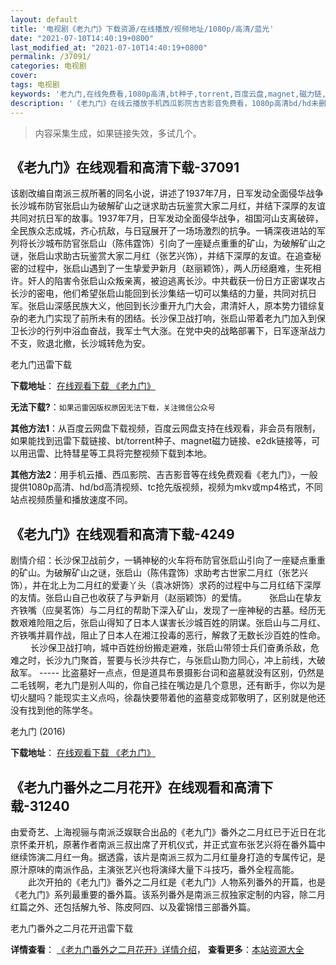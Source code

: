 ```yaml
---
layout: default
title: '电视剧《老九门》下载资源/在线播放/视频地址/1080p/高清/蓝光'
date: "2021-07-10T14:40:19+0800"
last_modified_at: "2021-07-10T14:40:19+0800"
permalink: /37091/
categories: 电视剧
cover:
tags: 电视剧
keywords: '老九门,在线免费看,1080p高清,bt种子,torrent,百度云盘,magnet,磁力链,迅雷下载资源'
description: '《老九门》在线云播放手机西瓜影院吉吉影音免费看，1080p高清bd/hd未删减完整版和tc抢先枪版，mkv/mp4格式，附带bt/torrent种子、magnet/磁力链、百度云盘、网盘资源迅雷下载链接'
---
```


>内容采集生成，如果链接失效，多试几个。


## 《老九门》在线观看和高清下载-37091

该剧改编自南派三叔所著的同名小说，讲述了1937年7月，日军发动全面侵华战争长沙城布防官张启山为破解矿山之谜求助古玩鉴赏大家二月红，并结下深厚的友谊共同对抗日军的故事。1937年7月，日军发动全面侵华战争，祖国河山支离破碎，全民族众志成城，齐心抗敌，与日寇展开了一场场激烈的抗争。一辆深夜进站的军列将长沙城布防官张启山（陈伟霆饰）引向了一座疑点重重的矿山，为破解矿山之谜，张启山求助古玩鉴赏大家二月红（张艺兴饰），并结下深厚的友谊。在追查秘密的过程中，张启山遇到了一生挚爱尹新月（赵丽颖饰），两人历经磨难，生死相许。奸人的陷害令张启山众叛亲离，被迫逃离长沙。中共截获一份日方正密谋攻占长沙的密电，他们希望张启山能回到长沙集结一切可以集结的力量，共同对抗日军。张启山深感民族大义，他回到长沙重开九门大会，肃清奸人，原本势力错综复杂的老九门实现了前所未有的团结。长沙保卫战打响，张启山带着老九门加入到保卫长沙的行列中浴血奋战，我军士气大涨。在党中央的战略部署下，日军逐渐战力不支，败退北撤，长沙城转危为安。


老九门迅雷下载

**下载地址**： [在线观看下载 《老九门》](https://www.993dy.com//vod-detail-id-13474.html) 


**无法下载?**：`如果迅雷因版权原因无法下载，关注微信公众号 `

**其他方法1**：从百度云网盘下载视频，百度云网盘支持在线观看，非会员有限制，如果能找到迅雷下载链接、bt/torrent种子、magnet磁力链接、e2dk链接等，可以用迅雷、比特彗星等工具将完整视频下载到本地。

**其他方法2**：用手机云播、西瓜影院、吉吉影音等在线免费观看《老九门》，一般提供1080p高清、hd/bd高清视频、tc抢先版视频，视频为mkv或mp4格式，不同站点视频质量和播放速度不同。


## 《老九门》在线观看和高清下载-4249

剧情介绍：长沙保卫战前夕，一辆神秘的火车将布防官张启山引向了一座疑点重重的矿山。为破解矿山之谜，张启山（陈伟霆饰）求助考古世家二月红（张艺兴饰），并在北上为二月红的爱妻丫头（袁冰妍饰）求药的过程中与二月红结下深厚的友情。张启山自己也收获了与尹新月（赵丽颖饰）的爱情。  　　张启山在挚友齐铁嘴（应昊茗饰）与二月红的帮助下深入矿山，发现了一座神秘的古墓。经历无数艰难险阻之后，张启山得知了日本人谋害长沙城百姓的阴谋。张启山与二月红、齐铁嘴并肩作战，阻止了日本人在湘江投毒的恶行，解救了无数长沙百姓的性命。  　　长沙保卫战打响，城中百姓纷纷搬走避难，张启山带领士兵们奋勇杀敌，危难之时，长沙九门聚首，誓要与长沙共存亡，与张启山勠力同心，冲上前线，大破敌军。 ----- 比盗墓好一点点，但是道具布景摄影台词和盗墓就没有区别，仍然是二毛钱啊，老九门是别人叫的，你自己挂在嘴边是几个意思，还有断手，你以为是切火腿吗？能现实主义点吗，徐磊快要带着他的盗墓变成郭敬明了，区别就是他还没有找到他的陈学冬。


老九门 (2016)

**下载地址**： [在线观看下载 《老九门》](https://www.btbtdy.me/btdy/dy5221.html) 


## 《老九门番外之二月花开》在线观看和高清下载-31240

由爱奇艺、上海视骊与南派泛娱联合出品的《老九门》番外之二月红已于近日在北京怀柔开机，原著作者南派三叔出席了开机仪式，并正式宣布张艺兴将在番外篇中继续饰演二月红一角。据透露，该片是南派三叔为二月红量身打造的专属传记，是原汁原味的南派作品，主演张艺兴也将演绎大量下斗技巧，番外全程高能。 　　此次开拍的《老九门》番外之二月红是《老九门》人物系列番外的开篇，也是《老九门》系列最重要的番外篇。该系列番外是南派三叔独家定制的内容，除二月红篇之外、还包括解九爷、陈皮阿四、以及霍锦惜三部番外篇。


老九门番外之二月花开迅雷下载

**详情查看**： [《老九门番外之二月花开》详情介绍](/movie/31240/)， **查看更多**：[本站资源大全](/movie/t/all/)

